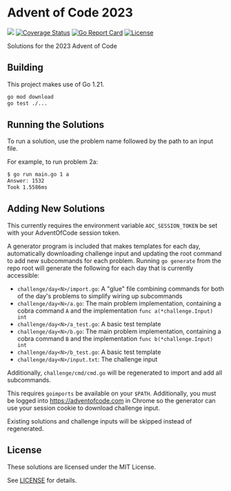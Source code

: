 # Advent of Code 2023

[![](https://github.com/nlowe/aoc2023/workflows/CI/badge.svg)](https://github.com/nlowe/aoc2023/actions) [![Coverage Status](https://coveralls.io/repos/github/nlowe/aoc2023/badge.svg?branch=master)](https://coveralls.io/github/nlowe/aoc2023?branch=master) [![Go Report Card](https://goreportcard.com/badge/github.com/nlowe/aoc2023)](https://goreportcard.com/report/github.com/nlowe/aoc2023) [![License](https://img.shields.io/badge/license-MIT-brightgreen)](./LICENSE)

Solutions for the 2023 Advent of Code

## Building

This project makes use of Go 1.21.

```bash
go mod download
go test ./...
```

## Running the Solutions

To run a solution, use the problem name followed by the path to an input file.

For example, to run problem 2a:

```bash
$ go run main.go 1 a
Answer: 1532
Took 1.5586ms
```

## Adding New Solutions

This currently requires the environment variable `AOC_SESSION_TOKEN` be set with
your AdventOfCode session token.

A generator program is included that makes templates for each day, automatically
downloading challenge input and updating the root command to add new subcommands
for each problem. Running `go generate` from the repo root will generate the
following for each day that is currently accessible:

* `challenge/day<N>/import.go`: A "glue" file combining commands for both of the day's problems to simplify wiring up subcommands
* `challenge/day<N>/a.go`: The main problem implementation, containing a cobra command `A` and the implementation `func a(*challenge.Input) int`
* `challenge/day<N>/a_test.go`: A basic test template
* `challenge/day<N>/b.go`: The main problem implementation, containing a cobra command `B` and the implementation `func b(*challenge.Input) int`
* `challenge/day<N>/b_test.go`: A basic test template
* `challenge/day<N>/input.txt`: The challenge input

Additionally, `challenge/cmd/cmd.go` will be regenerated to import and add all
subcommands.

This requires `goimports` be available on your `$PATH`. Additionally, you must be
logged into https://adventofcode.com in Chrome so the generator can use your session
cookie to download challenge input.

Existing solutions and challenge inputs will be skipped instead of regenerated.

## License

These solutions are licensed under the MIT License.

See [LICENSE](./LICENSE) for details.
